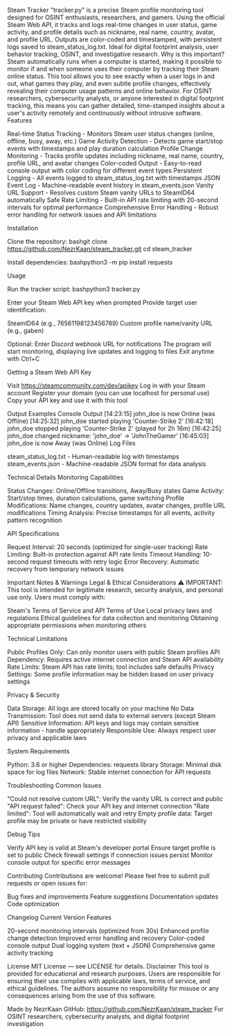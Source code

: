 Steam Tracker
"tracker.py" is a precise Steam profile monitoring tool designed for OSINT enthusiasts, researchers, and gamers. Using the official Steam Web API, it tracks and logs real-time changes in user status, game activity, and profile details such as nickname, real name, country, avatar, and profile URL. Outputs are color-coded and timestamped, with persistent logs saved to steam_status_log.txt. Ideal for digital footprint analysis, user behavior tracking, OSINT, and investigative research.
Why is this important?
Steam automatically runs when a computer is started, making it possible to monitor if and when someone uses their computer by tracking their Steam online status. This tool allows you to see exactly when a user logs in and out, what games they play, and even subtle profile changes, effectively revealing their computer usage patterns and online behavior. For OSINT researchers, cybersecurity analysts, or anyone interested in digital footprint tracking, this means you can gather detailed, time-stamped insights about a user's activity remotely and continuously without intrusive software.
Features

Real-time Status Tracking - Monitors Steam user status changes (online, offline, busy, away, etc.)
Game Activity Detection - Detects game start/stop events with timestamps and play duration calculation
Profile Change Monitoring - Tracks profile updates including nickname, real name, country, profile URL, and avatar changes
Color-coded Output - Easy-to-read console output with color coding for different event types
Persistent Logging - All events logged to steam_status_log.txt with timestamps
JSON Event Log - Machine-readable event history in steam_events.json
Vanity URL Support - Resolves custom Steam vanity URLs to SteamID64 automatically
Safe Rate Limiting - Built-in API rate limiting with 20-second intervals for optimal performance
Comprehensive Error Handling - Robust error handling for network issues and API limitations

Installation

Clone the repository:
bashgit clone https://github.com/NezrKaan/steam_tracker.git
cd steam_tracker

Install dependencies:
bashpython3 -m pip install requests


Usage

Run the tracker script:
bashpython3 tracker.py

Enter your Steam Web API key when prompted
Provide target user identification:

SteamID64 (e.g., 76561198123456789)
Custom profile name/vanity URL (e.g., gaben)


Optional: Enter Discord webhook URL for notifications
The program will start monitoring, displaying live updates and logging to files
Exit anytime with Ctrl+C

Getting a Steam Web API Key

Visit https://steamcommunity.com/dev/apikey
Log in with your Steam account
Register your domain (you can use localhost for personal use)
Copy your API key and use it with this tool

Output Examples
Console Output
[14:23:15] john_doe is now Online (was Offline)
[14:25:32] john_doe started playing 'Counter-Strike 2'
[16:42:18] john_doe stopped playing 'Counter-Strike 2' (played for 2h 16m)
[16:42:25] john_doe changed nickname: 'john_doe' -> 'JohnTheGamer'
[16:45:03] john_doe is now Away (was Online)
Log Files

steam_status_log.txt - Human-readable log with timestamps
steam_events.json - Machine-readable JSON format for data analysis

Technical Details
Monitoring Capabilities

Status Changes: Online/Offline transitions, Away/Busy states
Game Activity: Start/stop times, duration calculations, game switching
Profile Modifications: Name changes, country updates, avatar changes, profile URL modifications
Timing Analysis: Precise timestamps for all events, activity pattern recognition

API Specifications

Request Interval: 20 seconds (optimized for single-user tracking)
Rate Limiting: Built-in protection against API rate limits
Timeout Handling: 10-second request timeouts with retry logic
Error Recovery: Automatic recovery from temporary network issues

Important Notes & Warnings
Legal & Ethical Considerations
⚠️ IMPORTANT: This tool is intended for legitimate research, security analysis, and personal use only. Users must comply with:

Steam's Terms of Service and API Terms of Use
Local privacy laws and regulations
Ethical guidelines for data collection and monitoring
Obtaining appropriate permissions when monitoring others

Technical Limitations

Public Profiles Only: Can only monitor users with public Steam profiles
API Dependency: Requires active internet connection and Steam API availability
Rate Limits: Steam API has rate limits; tool includes safe defaults
Privacy Settings: Some profile information may be hidden based on user privacy settings

Privacy & Security

Data Storage: All logs are stored locally on your machine
No Data Transmission: Tool does not send data to external servers (except Steam API)
Sensitive Information: API keys and logs may contain sensitive information - handle appropriately
Responsible Use: Always respect user privacy and applicable laws

System Requirements

Python: 3.6 or higher
Dependencies: requests library
Storage: Minimal disk space for log files
Network: Stable internet connection for API requests

Troubleshooting
Common Issues

"Could not resolve custom URL": Verify the vanity URL is correct and public
"API request failed": Check your API key and internet connection
"Rate limited": Tool will automatically wait and retry
Empty profile data: Target profile may be private or have restricted visibility

Debug Tips

Verify API key is valid at Steam's developer portal
Ensure target profile is set to public
Check firewall settings if connection issues persist
Monitor console output for specific error messages

Contributing
Contributions are welcome! Please feel free to submit pull requests or open issues for:

Bug fixes and improvements
Feature suggestions
Documentation updates
Code optimization

Changelog
Current Version Features

20-second monitoring intervals (optimized from 30s)
Enhanced profile change detection
Improved error handling and recovery
Color-coded console output
Dual logging system (text + JSON)
Comprehensive game activity tracking

License
MIT License — see LICENSE for details.
Disclaimer
This tool is provided for educational and research purposes. Users are responsible for ensuring their use complies with applicable laws, terms of service, and ethical guidelines. The authors assume no responsibility for misuse or any consequences arising from the use of this software.

Made by NezrKaan
GitHub: https://github.com/NezrKaan/steam_tracker
For OSINT researchers, cybersecurity analysts, and digital footprint investigation

